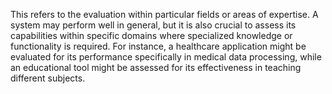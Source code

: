 This refers to the evaluation within particular fields or areas of expertise. A system may perform well in general, but it is also crucial to assess its capabilities within specific domains where specialized knowledge or functionality is required. For instance, a healthcare application might be evaluated for its performance specifically in medical data processing, while an educational tool might be assessed for its effectiveness in teaching different subjects.